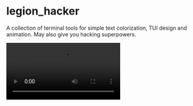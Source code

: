 # legion_hacker

A collection of terminal tools for simple text colorization, TUI design and animation. May also give you hacking superpowers.

![hack](https://giant.gfycat.com/BrokenUniqueAuklet.webm)
